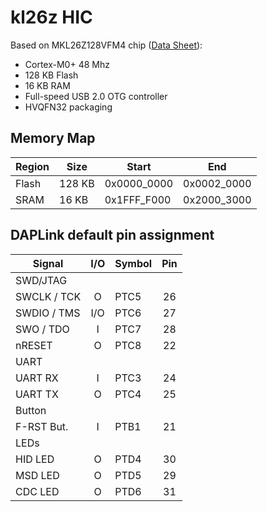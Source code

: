 # kl26z HIC

Based on MKL26Z128VFM4 chip ([Data Sheet](https://www.nxp.com/docs/en/data-sheet/KL26P64M48SF5.pdf)):
- Cortex-M0+ 48 Mhz
- 128 KB Flash
- 16 KB RAM
- Full-speed USB 2.0 OTG controller
- HVQFN32 packaging

## Memory Map

| Region   |  Size  | Start       | End         |
|----------|--------|-------------|-------------|
| Flash    | 128 KB | 0x0000_0000 | 0x0002_0000 |
| SRAM     |  16 KB | 0x1FFF_F000 | 0x2000_3000 |

## DAPLink default pin assignment 

| Signal      | I/O | Symbol  | Pin |
|-------------|:---:|---------|:---:|
| SWD/JTAG    |
| SWCLK / TCK |  O  | PTC5    |  26 |
| SWDIO / TMS | I/O | PTC6    |  27 |
| SWO / TDO   |  I  | PTC7    |  28 |
| nRESET      |  O  | PTC8    |  22 |
| UART        |
| UART RX     |  I  | PTC3    |  24 |
| UART TX     |  O  | PTC4    |  25 |
| Button      |
| F-RST  But. |  I  | PTB1    |  21 |
| LEDs        |
| HID LED     |  O  | PTD4    |  30 |
| MSD LED     |  O  | PTD5    |  29 |
| CDC LED     |  O  | PTD6    |  31 |
